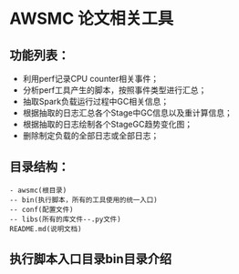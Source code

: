 # AWSMC 论文相关工具

## 功能列表：

* 利用perf记录CPU counter相关事件； 
* 分析perf工具产生的脚本，按照事件类型进行汇总；
* 抽取Spark负载运行过程中GC相关信息；
* 根据抽取的日志汇总各个Stage中GC信息以及重计算信息；
* 根据抽取的日志绘制各个StageGC趋势变化图；
* 删除制定负载的全部日志或全部日志；


## 目录结构：

```
- awsmc(根目录)
-- bin(执行脚本，所有的工具使用的统一入口)
-- conf(配置文件)
-- libs(所有的库文件--.py文件)
README.md(说明文档)
``` 

## 执行脚本入口目录bin目录介绍